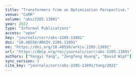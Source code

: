 ```yaml
---
title: "Transformers from an Optimization Perspective."
venue: "CoRR"
volume: "abs/2205.13891"
year: 2022
type: "Informal Publications"
access: "open"
key: "journals/corr/abs-2205-13891"
doi: "10.48550/ARXIV.2205.13891"
ee: "https://doi.org/10.48550/arXiv.2205.13891"
url: "https://dblp.org/rec/journals/corr/abs-2205-13891"
authors: ["Yongyi Yang", "Zengfeng Huang", "David Wipf"]
sync_version: 3
cite_key: "journals/corr/abs-2205-13891/Yang/2022"
---
```


